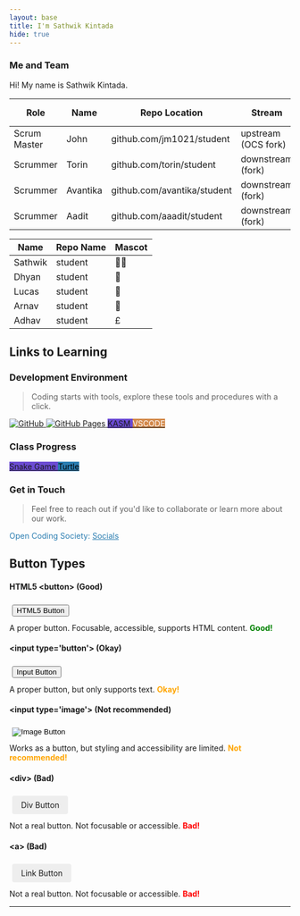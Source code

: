 ```yaml
---
layout: base
title: I'm Sathwik Kintada
hide: true
---
```


### Me and Team

Hi! My name is Sathwik Kintada.

| Role         | Name     | Repo Location                       | Stream                | Repo Name |
|--------------|----------|-------------------------------------|-----------------------|-----------|
| Scrum Master | John     | github.com/jm1021/student           | upstream (OCS fork)   | student   |
| Scrummer     | Torin    | github.com/torin/student            | downstream (fork)     | student   |
| Scrummer     | Avantika | github.com/avantika/student         | downstream (fork)     | student   |
| Scrummer     | Aadit    | github.com/aaadit/student           | downstream (fork)     | student   |

| Name      | Repo Name | Mascot |
|----------|-----------|-------|
| Sathwik  | student   |🥷🏿|
| Dhyan    | student   |🐺|
| Lucas    | student   |🙈|
| Arnav    | student   |🐼|
| Adhav    | student   |£|
## Links to Learning

### Development Environment

> Coding starts with tools, explore these tools and procedures with a click.

<a href="https://github.com/Open-Coding-Society/student">
    <img src="https://img.shields.io/badge/GitHub-181717?logo=github&logoColor=white" alt="GitHub">
</a>
<a href="https://open-coding-society.github.io/student">
    <img src="https://img.shields.io/badge/GitHub%20Pages-327FC7?logo=github&logoColor=white" alt="GitHub Pages">
</a>
<a href="https://kasm.opencodingsociety.com/" class="button small" style="background-color: #6b4bd3ff">
    KASM
</a>
<a href="https://vscode.dev/" class="button small" style="background-color: #d38a4bff">
    <span style="color: #FFFFFF">VSCODE</span>
</a>

<br>

### Class Progress

<a href="{{site.baseurl}}/snake" class="button small" style="background-color: #6b4bd3ff">
    Snake Game
</a>
<a href="{{site.baseurl}}/turtle" class="button small" style="background-color: #2A7DB1">
    <span style="color: #000000">Turtle</span>
</a>

<br>

<!-- Contact Section -->
### Get in Touch

> Feel free to reach out if you'd like to collaborate or learn more about our work.

<p style="color: #2A7DB1;">Open Coding Society: <a href="https://opencodingsociety.com" style="color: #2A7DB1; text-decoration: underline;">Socials</a></p>


## Button Types

<div style="margin-bottom: 1em;">
  <h4>HTML5 &lt;button&gt; (Good)</h4>
  <button style="margin: 5px;" onclick="alert('You clicked on an HTML5 Button!')">HTML5 Button</button>
  <p style="margin: 0.5em 0;">A proper button. Focusable, accessible, supports HTML content. <span style="color: green; font-weight: bold;">Good!</span></p>
</div>

<div style="margin-bottom: 1em;">
  <h4>&lt;input type='button'&gt; (Okay)</h4>
  <input type="button" value="Input Button" style="margin: 5px;" onclick="alert('You clicked on an Input Button!')">
  <p style="margin: 0.5em 0;">A proper button, but only supports text. <span style="color: orange; font-weight: bold;">Okay!</span></p>
</div>

<div style="margin-bottom: 1em;">
  <h4>&lt;input type='image'&gt; (Not recommended)</h4>
  <input type="image" alt="Image Button" src="https://via.placeholder.com/100x40?text=Button" style="margin: 5px;" onclick="alert('You clicked on an Image Button!')">
  <p style="margin: 0.5em 0;">Works as a button, but styling and accessibility are limited. <span style="color: orange; font-weight: bold;">Not recommended!</span></p>
</div>

<div style="margin-bottom: 1em;">
  <h4>&lt;div&gt; (Bad)</h4>
  <div style="display:inline-block; padding:8px 16px; background:#eee; border-radius:4px; margin:5px; cursor:pointer;" onclick="alert('You clicked on a Div Button!')">Div Button</div>
  <p style="margin: 0.5em 0;">Not a real button. Not focusable or accessible. <span style="color: red; font-weight: bold;">Bad!</span></p>
</div>

<div style="margin-bottom: 1em;">
  <h4>&lt;a&gt; (Bad)</h4>
  <a style="display:inline-block; padding:8px 16px; background:#eee; border-radius:4px; margin:5px; cursor:pointer;" onclick="alert('You clicked on a Link Button!')">Link Button</a>
  <p style="margin: 0.5em 0;">Not a real button. Not focusable or accessible. <span style="color: red; font-weight: bold;">Bad!</span></p>
</div>


---
